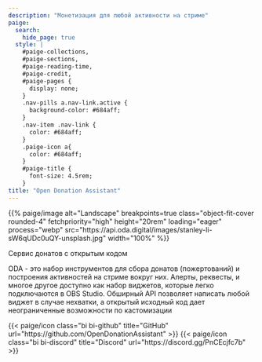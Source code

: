 ```yaml
---
description: "Монетизация для любой активности на стриме"
paige:
  search:
    hide_page: true
  style: |
    #paige-collections,
    #paige-sections,
    #paige-reading-time,
    #paige-credit,
    #paige-pages {
      display: none;
    }
    .nav-pills a.nav-link.active {
      background-color: #684aff;
    }
    .nav-item .nav-link {
      color: #684aff;
    }
    .paige-icon a{
      color: #684aff;
    }
    #paige-title {
      font-size: 4.5rem;
    }
title: "Open Donation Assistant"
---
```


<p>{{% paige/image alt="Landscape" breakpoints=true class="object-fit-cover rounded-4" fetchpriority="high" height="20rem" loading="eager" process="webp" src="https://api.oda.digital/images/stanley-li-sW6qUDc0uQY-unsplash.jpg" width="100%" %}}</p>

<p class="display-5 fw-bold h5 text-center">Сервис донатов c открытым кодом</p>

<div class="container-fluid">
    <div class="justify-content-center row">
        <div class="col col-auto col-lg-7 px-0">
            <p class="lead text-justify">ODA - это набор инструментов для сбора донатов (пожертований) и построения активностей на стриме вокруг них. Алерты, реквесты, и многое другое доступно как набор виджетов, которые легко подключаются в OBS Studio. Обширный API позволяет написать любой виджет в случае нехватки, а открытый исходный код дает неограниченные возможности по кастомизации</p>
        </div>
    </div>
</div>

<div class="column-gap-3 d-flex display-6 justify-content-center mb-3">
{{< paige/icon class="bi bi-github" title="GitHub" url="https://github.com/OpenDonationAssistant" >}}
{{< paige/icon class="bi bi-discord" title="Discord" url="https://discord.gg/PnCEcjfc7b" >}}
</div>
